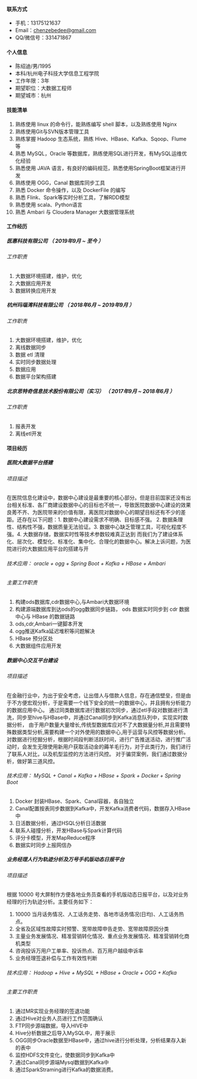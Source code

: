 #### 联系方式

- 手机：13175121637
- Email：chenzebedee@gmail.com
- QQ/微信号：331471867

#### 个人信息

 - 陈绍迪/男/1995
 - 本科/杭州电子科技大学信息工程学院
 - 工作年限：3年
 - 期望职位：大数据工程师
 - 期望城市：杭州


#### 技能清单

1. 熟练使用 linux 的命令行，能熟练编写 shell 脚本，以及熟练使用 Nginx
2. 熟练使用Git与SVN版本管理工具
3. 熟练掌握 Hadoop 生态系统，熟练 Hive、HBase、Kafka、Sqoop、Flume等
4. 熟悉 MySQL，Oracle 等数据库，熟练使用SQL进行开发，有MySQL运维优化经验
5. 熟悉使用 JAVA 语言，有良好的编码规范，熟悉使用SpringBoot框架进行开发
6. 熟练使用 OGG，Canal 数据库同步工具
7. 熟悉 Docker 命令操作，以及 DockerFile 的编写
8. 熟悉 Flink、Spark等实时分析工具，了解RDD模型
9. 熟悉使用 scala、Python语言
10. 熟悉 Ambari 与 Cloudera Manager 大数据管理系统

#### 工作经历

##### 医惠科技有限公司 （ 2019年9月 ~ 至今 ）

###### 工作职责

1. 大数据环境搭建，维护，优化
2. 大数据应用开发
3. 数据转换应用开发

##### 杭州玛瑙湾科技有限公司 （ 2018年6月 ~ 2019年9月 ）

###### 工作职责

1. 大数据环境搭建，维护，优化
2. 离线数据同步
3. 数据 etl 清理
5. 实时同步数据处理
6. 数据应用
7. 数据平台架构搭建

##### 北京思特奇信息技术股份有限公司（实习） （ 2017年9月 ~ 2018年6月 ）

###### 工作职责

1. 报表开发
2. 离线etl开发

#### 项目经历

##### 医院大数据平台搭建

###### 项目描述

在医院信息化建设中，数据中心建设是最重要的核心部分。但是目前国家还没有出台相关标准、各厂商建设数据中心的目标也不统一，导致医院数据中心建设的效果良莠不齐、为医院带来的价值有限，离医院对数据中心的期望目标还有不少的差距。还存在以下问题：1. 数据中心建设需求不明确、目标感不强。 2. 数据条理性、结构性不强，数据质量无法验证。3. 数据中心缺乏管理工具，可视化程度不强。4. 大数据存储，数据实时性等技术参数较难真正达到
而我们为了建设体系化、层次化、模型化、标准化、集中化、合理化的数据中心。解决上诉问题，为医院进行的大数据应用平台的搭建与开

###### 技术应用： oracle + ogg + Spring Boot + Kafka + HBase + Ambari

###### 主要工作职责

1. 构建ods数据库,cdr数据中心,与Ambari大数据环境
2. 构建源端数据库到达ods的ogg数据同步链路， ods 数据实时同步到 cdr 数据中心与 HBase 的数据链路
3. ods,cdr,Ambari一键脚本开发
4. ogg推送Kafka延迟堆积等问题解决
5. HBase 预分区处
6. 大数据组件应用开发

##### 数据中心交互平台建设

###### 项目描述

在金融行业中，为出于安全考虑，让出借人与借款人信息，存在通信壁垒，但是由于不方便宏观分析，于是需要一个线下安全的统一的数据中心，并且拥有分析能力的数据应用中心。
通过同类数据库进行数据初次同步，通过etl手段对数据进行清洗，同步至hive与HBase中，并通过Canal同步到Kafka消息队列中，实现实时数据分析，
由于用户数量大量增长,传统型数据库应对不了大数据量分析,并且需要特殊数据类型分析,需要构建一个对外使用的数据中心,用于运营与风控等数据分析。
对数据进行挖掘分析，根据时间段判断活跃时间，进行广告推送活动，进行推广活动时，会发生无限使用新用户获取活动金的薅羊毛行为，对于此类行为，我们进行了联系人对比，以及机型监控的方法进行风控。
对于骗贷案例，我们通过数据分析，做好第三道风控。
###### 技术应用： MySQL + Canal + Kafka + HBase + Spark + Docker + Spring Boot

1. Docker 封装HBase、Spark、Canal容器，各自独立
2. Canal配置按表同步数据到Kafka中，开发Kafka消费者代码，数据存入HBase中
3. 日活数据分析，通过HSQL分析日活数据
4. 联系人碰撞分析，开发HBase与Spark计算代码
5. 评分卡模型，开发MapReduce程序
6.  数据实时同步上报网信办

##### 业务经理人行为轨迹分析及万号手机版动态日报平台

###### 项目描述

根据 10000 号大屏制作方便各地业务员查看的手机版动态日报平台，以及对业务经理的行为轨迹分析。主要任务如下：
1. 10000 当月话务情况、人工话务走势、各地市话务情况(日均)、人工话务热点。
2. 全省及区域性故障实时预警、宽带故障申告走势、宽带故障原因分类
3. 主量业务发展情况、精准营销转化情况、重点业务发展情况、精准营销转化商机类型
4. 咨询投诉万用户工单率、投诉热点、百万用户越级申诉率
5. 业务经理签退补偿与工作有效性判断

###### 技术应用： Hadoop + Hive + MySQL + HBase + Oracle + OGG + Kafka

###### 主要工作职责

1. 通过MR实现业务经理的签退功能
2. 通过Hive对业务人员进行工作范围确认
3. FTP同步源端数据，导入HIVE中
4. Hive分析数据之后导入MySQL中，用于展示
5. OGG同步Oracle数据至HBase中，通过hive进行分析处理，分析结果存入新的表中
6. 监控HDFS文件变化，使数据同步到Kafka中
7. 通过Canal同步源端Mysql数据到Kafka中
8. 通过SparkStraming进行Kafka的数据消费。
